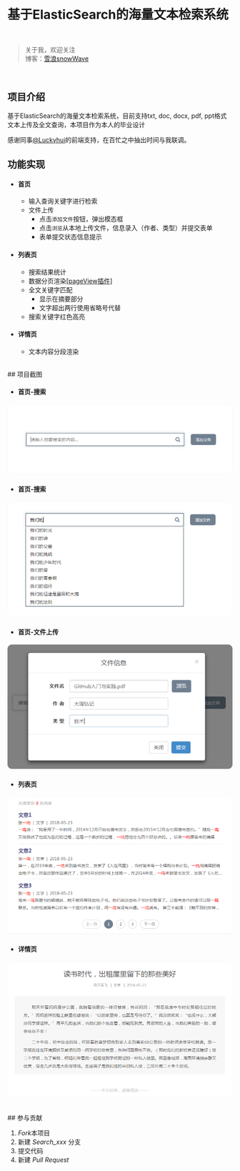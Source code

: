 # 基于ElasticSearch的海量文本检索系统

<br />

> 关于我，欢迎关注<br />
> 博客：[雪浪snowWave](http://www.cnblogs.com/team42/)

<br />

## 项目介绍

基于ElasticSearch的海量文本检索系统，目前支持txt, doc, docx, pdf, ppt格式文本上传及全文查询，本项目作为本人的毕业设计
<br />

感谢同事[@Luckyhui](https://github.com/wenhuiyang-luck)的前端支持，在百忙之中抽出时间与我联调。
<br />

## 功能实现

- #### 首页

  - 输入查询关键字进行检索
  - 文件上传
    - 点击`添加文件`按钮，弹出模态框
    - 点击`浏览`从本地上传文件，信息录入（作者、类型）并提交表单
    - 表单提交状态信息提示

- #### 列表页

  - 搜索结果统计
  - 数据分页渲染[[pageView插件](https://github.com/liuyunzhuge/blog/blob/master/form/src/js/app/pageView.js)]
  - 全文关键字匹配
    - 显示在摘要部分
    - 文字超出两行使用省略号代替
  - 搜索关键字红色高亮

- #### 详情页

  - 文本内容分段渲染

<br />
## 项目截图

- #### 首页-搜索

![首页-搜索](img/search.png)

- #### 首页-搜索

![首页-搜索预测](img/searchPredict.png)


- #### 首页-文件上传

![首页-上传](img/addFile.png)
- #### 列表页

![列表页](img/list.png)
- #### 详情页

![详情页](img/detail.png)


<br />
## 参与贡献

1. *Fork*本项目
2. 新建 *Search_xxx* 分支
3. 提交代码
4. 新建 *Pull Request*